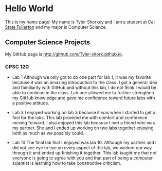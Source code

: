 # Hello World

This is my home page! My name is Tyler Shorkey and I am a student at [Cal State Fullerton](http://www.fullerton.edu/) and my major is Computer Science.

## Computer Science Projects

My GitHub page is http://github.com/Tyler-shork.github.io.

### CPSC 120

* Lab 1
    Although we only got to do one part for lab 1, it was my favorite because it was an amazing introduction to the class. I got a general idea and familiarity with GitHub and without this lab, I do not think I would be able to continue in the class. Lab one allowed me to further strengthen my GitHub knowledge and gave me confidence toward future labs with a positive attitude. 

* Lab 3
    I enjoyed working on lab 3 because it was when I started to get a feel for the labs. This lab provided me with comfort and confidence moving forward. I also enjoyed this lab because I met a friend who was my partner. She and I ended up working on two labs together enjoying both as much as we possibly could. 

* Lab 10
    The final lab that I enjoyed was lab 10. Although my partner and I did not see eye to eye on every aspect of the lab, we worked our way through it and ended up finishing it together. This lab taught me that not everyone is going to agree with you and that part of being a computer scientist is learning how to take constructive criticism. 
